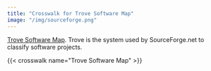 ```yaml
---
title: "Crosswalk for Trove Software Map"
image: "/img/sourceforge.png"
---
```


[Trove Software Map](https://sourceforge.net/p/easyhtml5/tracinst/Software%20Map%20and%20Trove/#what-is-trove). Trove is the system used by SourceForge.net to classify software projects.  


{{< crosswalk name="Trove Software Map" >}}
